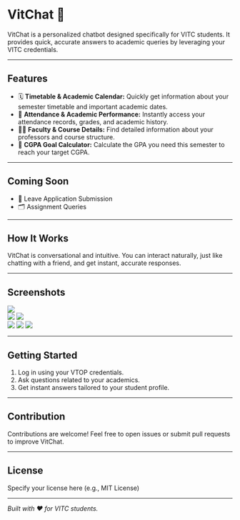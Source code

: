 # VitChat 💬

VitChat is a personalized chatbot designed specifically for VITC students. It provides quick, accurate answers to academic queries by leveraging your VITC credentials.

---

## Features

- 🗓️ **Timetable & Academic Calendar:** Quickly get information about your semester timetable and important academic dates.  
- 📝 **Attendance & Academic Performance:** Instantly access your attendance records, grades, and academic history.  
- 👩‍🏫 **Faculty & Course Details:** Find detailed information about your professors and course structure.  
- 🎯 **CGPA Goal Calculator:** Calculate the GPA you need this semester to reach your target CGPA.  

---

## Coming Soon

- 📄 Leave Application Submission  
- 🗂️ Assignment Queries  

---

## How It Works

VitChat is conversational and intuitive. You can interact naturally, just like chatting with a friend, and get instant, accurate responses.

---

## Screenshots

![](screenshots/1.png)  
![](screenshots/2.png)
![](screenshots/3.png)  
![](screenshots/4.png)
![](screenshots/5.png)
![](screenshots/6.png)


---

## Getting Started

1. Log in using your VTOP credentials.  
2. Ask questions related to your academics.  
3. Get instant answers tailored to your student profile.  

---

## Contribution

Contributions are welcome! Feel free to open issues or submit pull requests to improve VitChat.

---

## License

Specify your license here (e.g., MIT License)

---

*Built with ❤️ for VITC students.*
